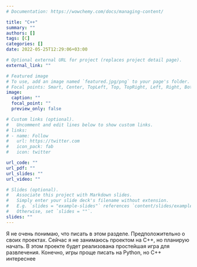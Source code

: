 ```yaml
---
# Documentation: https://wowchemy.com/docs/managing-content/

title: "C++"
summary: ""
authors: []
tags: [C]
categories: []
date: 2022-05-25T12:29:06+03:00

# Optional external URL for project (replaces project detail page).
external_link: ""

# Featured image
# To use, add an image named `featured.jpg/png` to your page's folder.
# Focal points: Smart, Center, TopLeft, Top, TopRight, Left, Right, BottomLeft, Bottom, BottomRight.
image:
  caption: ""
  focal_point: ""
  preview_only: false

# Custom links (optional).
#   Uncomment and edit lines below to show custom links.
# links:
# - name: Follow
#   url: https://twitter.com
#   icon_pack: fab
#   icon: twitter

url_code: ""
url_pdf: ""
url_slides: ""
url_video: ""

# Slides (optional).
#   Associate this project with Markdown slides.
#   Simply enter your slide deck's filename without extension.
#   E.g. `slides = "example-slides"` references `content/slides/example-slides.md`.
#   Otherwise, set `slides = ""`.
slides: ""
---
```


Я не очень понимаю, что писать в этом разделе. Предположительно о своих проектах. Сейчас я не занимаюсь проектом на C++, но планирую начать. В этом проекте будет реализована простейшая игра для развлечения. Конечно, игры проще писать на Python, но C++ интереснее

